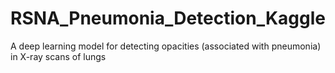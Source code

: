 # RSNA_Pneumonia_Detection_Kaggle
A deep learning model for detecting opacities (associated with pneumonia) in X-ray scans of lungs
